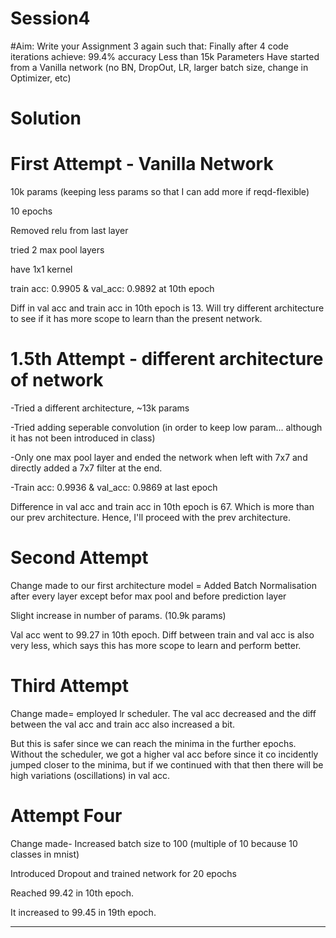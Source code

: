 # Session4

#Aim:
Write your Assignment 3 again such that:
Finally after 4 code iterations achieve:
99.4% accuracy
Less than 15k Parameters
Have started from a Vanilla network (no BN, DropOut, LR, larger batch size, change in Optimizer, etc)

# Solution

# First Attempt - Vanilla Network
10k params (keeping less params so that I can add more if reqd-flexible)

10 epochs

Removed relu from last layer

tried 2 max pool layers

have 1x1 kernel

train acc: 0.9905 & val_acc: 0.9892 at 10th epoch

Diff in val acc and train acc in 10th epoch is 13. Will try different architecture to see if it has more scope to learn than the present network.

# 1.5th Attempt - different architecture of network
-Tried a different architecture, ~13k params

-Tried adding seperable convolution (in order to keep low param... although it has not been introduced in class)

-Only one max pool layer and ended the network when left with 7x7 and directly added a 7x7 filter at the end.

-Train acc: 0.9936 & val_acc: 0.9869 at last epoch

Difference in val acc and train acc in 10th epoch is 67. Which is more than our prev architecture. Hence, I'll proceed with the prev architecture.


# Second Attempt
Change made to our first architecture model = Added Batch Normalisation after every layer
except befor max pool and before prediction layer

Slight increase in number of params. (10.9k params)

Val acc went to 99.27 in 10th epoch. Diff between train and val acc is also very less, which says this has more scope to learn and perform better.

# Third Attempt
Change made= employed lr scheduler.
The val acc decreased and the diff between the val acc and train acc also increased a bit. 

But this is safer since we can reach the minima in the further epochs. Without the scheduler, we got a higher val acc before since it co incidently jumped closer to the minima, but if we continued with that then there will be high variations (oscillations) in val acc.

# Attempt Four
Change made- Increased batch size to 100 (multiple of 10 because 10 classes in mnist)

Introduced Dropout and trained network for 20 epochs

Reached 99.42 in 10th epoch. 

It increased to 99.45 in 19th epoch.

-----------------------------------------------------------------------------
